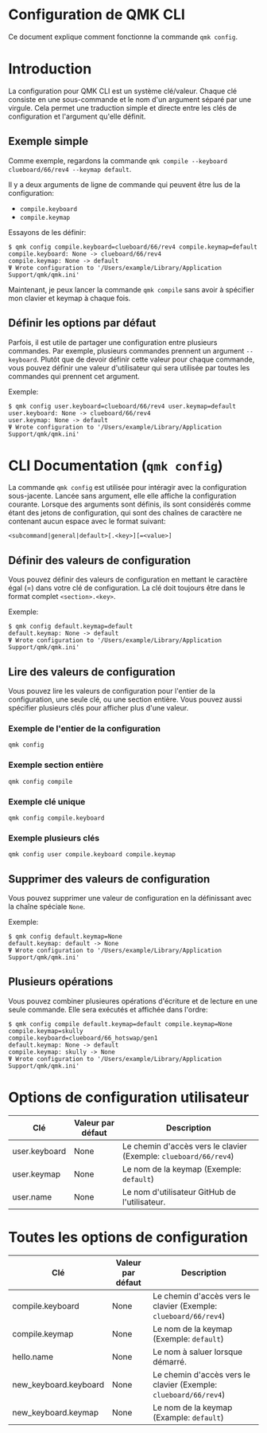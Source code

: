 # Configuration de QMK CLI

Ce document explique comment fonctionne la commande `qmk config`.

# Introduction

La configuration pour QMK CLI est un système clé/valeur. Chaque clé consiste en une sous-commande et le nom d'un argument séparé par une virgule. Cela permet une traduction simple et directe entre les clés de configuration et l'argument qu'elle définit.

## Exemple simple

Comme exemple, regardons la commande `qmk compile --keyboard clueboard/66/rev4 --keymap default`.

Il y a deux arguments de ligne de commande qui peuvent être lus de la configuration:

* `compile.keyboard`
* `compile.keymap`

Essayons de les définir:

```shell
$ qmk config compile.keyboard=clueboard/66/rev4 compile.keymap=default
compile.keyboard: None -> clueboard/66/rev4
compile.keymap: None -> default
Ψ Wrote configuration to '/Users/example/Library/Application Support/qmk/qmk.ini'
```

Maintenant, je peux lancer la commande `qmk compile` sans avoir à spécifier mon clavier et keymap à chaque fois.

## Définir les options par défaut

Parfois, il est utile de partager une configuration entre plusieurs commandes. Par exemple, plusieurs commandes prennent un argument `--keyboard`. Plutôt que de devoir définir cette valeur pour chaque commande, vous pouvez définir une valeur d'utilisateur qui sera utilisée par toutes les commandes qui prennent cet argument.

Exemple:

```
$ qmk config user.keyboard=clueboard/66/rev4 user.keymap=default
user.keyboard: None -> clueboard/66/rev4
user.keymap: None -> default
Ψ Wrote configuration to '/Users/example/Library/Application Support/qmk/qmk.ini'
```

# CLI Documentation (`qmk config`)

La commande `qmk config` est utilisée pour intéragir avec la configuration sous-jacente. Lancée sans argument, elle elle affiche la configuration courante. Lorsque des arguments sont définis, ils sont considérés comme étant des jetons de configuration, qui sont des chaînes de caractère ne contenant aucun espace avec le format suivant:

    <subcommand|general|default>[.<key>][=<value>]

## Définir des valeurs de configuration

Vous pouvez définir des valeurs de configuration en mettant le caractère égal (=) dans votre clé de configuration. La clé doit toujours être dans le format complet `<section>.<key>`.

Exemple:

```
$ qmk config default.keymap=default
default.keymap: None -> default
Ψ Wrote configuration to '/Users/example/Library/Application Support/qmk/qmk.ini'
```

## Lire des valeurs de configuration

Vous pouvez lire les valeurs de configuration pour l'entier de la configuration, une seule clé, ou une section entière. Vous pouvez aussi spécifier plusieurs clés pour afficher plus d'une valeur.

### Exemple de l'entier de la configuration

    qmk config

### Exemple section entière

    qmk config compile

### Exemple clé unique

    qmk config compile.keyboard

### Exemple plusieurs clés

    qmk config user compile.keyboard compile.keymap

## Supprimer des valeurs de configuration

Vous pouvez supprimer une valeur de configuration en la définissant avec la chaîne spéciale `None`.

Exemple:

```
$ qmk config default.keymap=None
default.keymap: default -> None
Ψ Wrote configuration to '/Users/example/Library/Application Support/qmk/qmk.ini'
```

## Plusieurs opérations

Vous pouvez combiner plusieures opérations d'écriture et de lecture en une seule commande. Elle sera exécutés et affichée dans l'ordre:

```
$ qmk config compile default.keymap=default compile.keymap=None
compile.keymap=skully
compile.keyboard=clueboard/66_hotswap/gen1
default.keymap: None -> default
compile.keymap: skully -> None
Ψ Wrote configuration to '/Users/example/Library/Application Support/qmk/qmk.ini'
```

# Options de configuration utilisateur

| Clé | Valeur par défaut | Description |
|-----|---------------|-------------|
| user.keyboard | None | Le chemin d'accès vers le clavier (Exemple: `clueboard/66/rev4`) |
| user.keymap | None | Le nom de la keymap (Exemple: `default`) |
| user.name | None | Le nom d'utilisateur GitHub de l'utilisateur. |

# Toutes les options de configuration

| Clé | Valeur par défaut | Description |
|-----|---------------|-------------|
| compile.keyboard | None | Le chemin d'accès vers le clavier (Exemple: `clueboard/66/rev4`) |
| compile.keymap | None | Le nom de la keymap (Exemple: `default`) |
| hello.name | None | Le nom à saluer lorsque démarré. |
| new_keyboard.keyboard | None | Le chemin d'accès vers le clavier (Exemple: `clueboard/66/rev4`) |
| new_keyboard.keymap | None | Le nom de la keymap (Example: `default`) |
